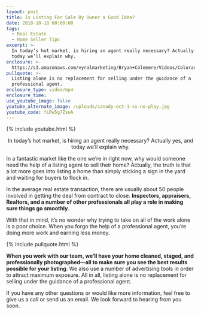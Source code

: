```yaml
---
layout: post
title: Is Listing For Sale By Owner a Good Idea?
date: 2018-10-18 00:00:00
tags:
  - Real Estate
  - Home Seller Tips
excerpt: >-
  In today’s hot market, is hiring an agent really necessary? Actually yes, and
  today we’ll explain why.
enclosure: >-
  https://s3.amazonaws.com/vyralmarketing/Bryan+Colemere/Videos/Colorado+Springs+Real+Estate+-+Is+Listing+For+Sale+By+Owner+a+Good+Idea%253F.mp4
pullquote: >-
  Listing alone is no replacement for selling under the guidance of a
  professional agent.
enclosure_type: video/mp4
enclosure_time:
use_youtube_image: false
youtube_alternate_image: /uploads/canady-oct-1-ss-no-play.jpg
youtube_code: fLRw5g7ZsuA
---
```


{% include youtube.html %}

<center>In today’s hot market, is hiring an agent really necessary? Actually yes, and today we’ll explain why.</center>

In a fantastic market like the one we’re in right now, why would someone need the help of a listing agent to sell their home? Actually, the truth is that a lot more goes into listing a home than simply sticking a sign in the yard and waiting for buyers to flock in.

In the average real estate transaction, there are usually about 50 people involved in getting the deal from contract to close. **Inspectors, appraisers, Realtors, and a number of other professionals all play a role in making sure things go smoothly**.

With that in mind, it’s no wonder why trying to take on all of the work alone is a poor choice. When you forgo the help of a professional agent, you’re doing more work and earning less money.

{% include pullquote.html %}

**When you work with our team, we’ll have your home cleaned, staged, and professionally photographed—all to make sure you see the best results possible for your listing**. We also use a number of advertising tools in order to attract maximum exposure. All in all, listing alone is no replacement for selling under the guidance of a professional agent.

If you have any other questions or would like more information, feel free to give us a call or send us an email. We look forward to hearing from you soon.